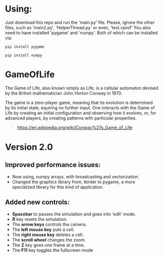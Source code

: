 # Using:
Just download this repo and run the 'main.py' file.
Please, ignore the other files, such as 'main2.py', 'HelperThread.py' or even, 'test.cprof'
You also need to have installed 'pygame' and 'numpy'. Both of which can be installed via:
```
pip install pygame

pip install numpy
```
# GameOfLife
The Game of Life, also known simply as Life,
is a cellular automaton devised by the British mathematician John Horton Conway in 1970.

The game is a zero-player game,
meaning that its evolution is determined by its initial state,
equiring no further input.
One interacts with the Game of Life by creating an initial configuration and observing how it evolves,
or, for advanced players, by creating patterns with particular properties.
> https://en.wikipedia.org/wiki/Conway%27s_Game_of_Life

# Version 2.0
## Improved performance issues:
- Now using, numpy arrays, with broadcasting and vectorization. 
- Changed the graphics library from, tkinter to pygame, a more specialized library for this kind of application.
## Added new controls:
- **Spacebar** to pauses the simulation and goes into 'edit' mode.
- **R** key resets the simulation.
- The **arrow keys** controls the camera.
- The **left mouse key** puts a cell.
- The **right mouse key** deletes a cell.
- The **scroll wheel** changes the zoom.
- The **Z** key goes one frame at a time.
- The **F11** key toggles the fullscreen mode

